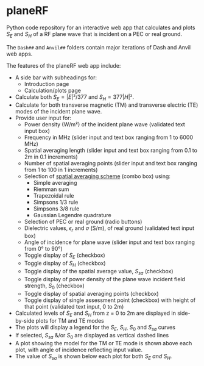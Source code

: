 # planeRF
Python code repository for an interactive web app that calculates and plots $S_E$ and $S_H$ of a RF plane wave that is incident on a PEC or real ground.

The `Dash##` and `Anvil##` folders contain major iterations of Dash and Anvil web apps.

The features of the planeRF web app include:
+ A side bar with subheadings for:
  + Introduction page
  + Calculation/plots page 
+ Calculate both $S_E=|E|²/377$ and $S_H=377|H|²$.
+ Calculate for both transverse magnetic (TM) and transverse electric (TE) modes of the incident plane wave.
+ Provide user input for:
  + Power density (W/m²) of the incident plane wave (validated text input box)
  + Frequency in MHz (slider input and text box ranging from 1 to 6000 MHz)
  + Spatial averaging length (slider input and text box ranging from 0.1 to 2m in 0.1 increments)
  + Number of spatial averaging points (slider input and text box ranging from 1 to 100 in 1 increments)
  + Selection of [spatial averaging scheme](https://2fc.gitbook.io/spatial-avg-wg/methodology/numerical-approaches-for-spatial-averaging) (combo box) using:
    + Simple averaging
    + Riemman sum
    + Trapezoidal rule
    + Simpsons 1/3 rule
    + Simpsons 3/8 rule
    + Gaussian Legendre quadrature 
  + Selection of PEC or real ground (radio buttons)
  + Dielectric values, $\epsilon_r$ and $\sigma$ (S/m), of real ground (validated text input box)
  + Angle of incidence for plane wave (slider input and text box ranging from 0° to 90°)
  + Toggle display of $S_E$ (checkbox)
  + Toggle display of $S_H$ (checkbox)
  + Toggle display of the spatial average value, $S_{sa}$ (checkbox)
  + Toggle display of power density of the plane wave incident field strength, $S_0$ (checkbox)
  + Toggle display of spatial averaging points (checkbox)
  + Toggle display of single assessment point (checkbox) with height of that point (validated text input, 0 to 2m)
+ Calculated levels of $S_E$ and $S_H$ from z = 0 to 2m are displayed in side-by-side plots for TM and TE modes
+ The plots will display a legend for the  $S_E$, $S_H$, $S_0$ and $S_{sa}$ curves
+ If selected, $S_{sa}$ &/or $S_0$ are displayed as vertical dashed lines
+ A plot showing the model for the TM or TE mode is shown above each plot, with angle of incidence reflecting input value.
+ The value of $S_{sa}$ is shown below each plot for both $S_E$ *and* $S_H$. 
    
  
